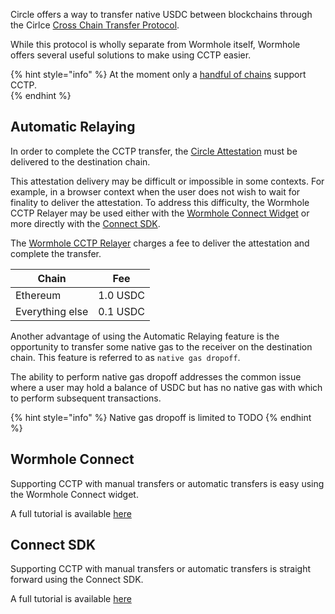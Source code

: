 
Circle offers a way to transfer native USDC between blockchains through the Cirlce [Cross Chain Transfer Protocol](https://www.circle.com/en/cross-chain-transfer-protocol).

While this protocol is wholly separate from Wormhole itself, Wormhole offers several useful solutions to make using CCTP easier.


{% hint style="info" %}
At the moment only a [handful of chains](https://developers.circle.com/stablecoins/docs/supported-domains) support CCTP.  
{% endhint %}


## Automatic Relaying

In order to complete the CCTP transfer, the [Circle Attestation](https://developers.circle.com/stablecoins/reference/getattestation) must be delivered to the destination chain. 

This attestation delivery may be difficult or impossible in some contexts. For example, in a browser context when the user does not wish to wait for finality to deliver the attestation.  To address this difficulty, the Wormhole CCTP Relayer may be used either with the [Wormhole Connect Widget](#wormhole-connect) or more directly with the [Connect SDK](#connect-sdk).

The [Wormhole CCTP Relayer](TODO) charges a fee to deliver the attestation and complete the transfer.

|Chain|Fee|
|---|---|
|Ethereum|1.0 USDC|
|Everything else|0.1 USDC|


Another advantage of using the Automatic Relaying feature is the opportunity to transfer some native gas to the receiver on the destination chain. This feature is referred to as `native gas dropoff`. 

The ability to perform native gas dropoff addresses the common issue where a user may hold a balance of USDC but has no native gas with which to perform subsequent transactions.

{% hint style="info" %}
Native gas dropoff is limited to TODO
{% endhint %}


<!-- TODO: explainer of how the CCTP relayer works -->

## Wormhole Connect 

Supporting CCTP with manual transfers or automatic transfers is easy using the Wormhole Connect widget.

A full tutorial is available [here](./wh-connect.md)

## Connect SDK

Supporting CCTP with manual transfers or automatic transfers is straight forward using the Connect SDK.

A full tutorial is available [here](./sdk.md)